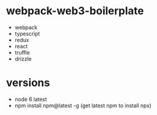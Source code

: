 # webpack-web3-boilerplate
* webpack
* typescript
* redux
* react
* truffle
* drizzle


# versions
* node 6 latest
* npm install npm@latest -g (get latest npm to install npx)

